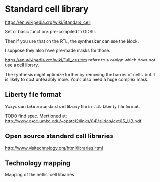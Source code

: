 # Standard cell library

<https://en.wikipedia.org/wiki/Standard_cell>

Set of basic functions pre-compiled to GDSII.

Then if you use that on the RTL, the synthesizer can use the block.

I suppose they also have pre-made masks for those.

<https://en.wikipedia.org/wiki/Full_custom> refers to a design which does not use a cell library.

The synthesis might optimize further by removing the barrier of cells, but it is likely to cost unfeasibly more. You'd also need a huge complex mask.

## Liberty file format

Yosys can take a standard cell library file in `.lib` Liberty file format.

TODO find spec. Mentioned at: http://www.csee.umbc.edu/~cpatel2/links/641/slides/lect05_LIB.pdf

## Open source standard cell libraries

<http://www.vlsitechnology.org/html/libraries.html>

## Technology mapping

Mapping of the netlist cell libraries.
